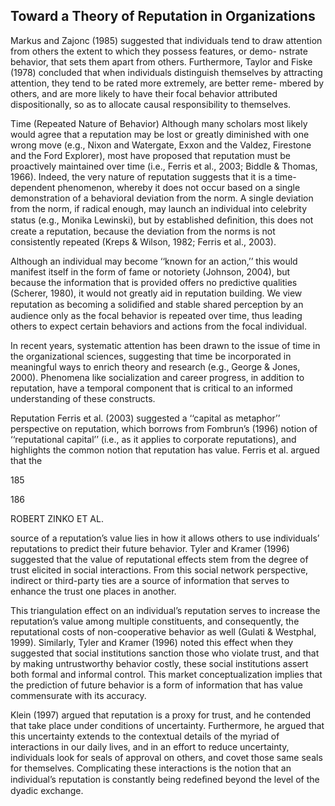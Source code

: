 ## Toward a Theory of Reputation in Organizations

Markus and Zajonc (1985) suggested that individuals tend to draw attention from others the extent to which they possess features, or demo- nstrate behavior, that sets them apart from others. Furthermore, Taylor and Fiske (1978) concluded that when individuals distinguish themselves by attracting attention, they tend to be rated more extremely, are better reme- mbered by others, and are more likely to have their focal behavior attributed dispositionally, so as to allocate causal responsibility to themselves.

Time (Repeated Nature of Behavior) Although many scholars most likely would agree that a reputation may be lost or greatly diminished with one wrong move (e.g., Nixon and Watergate, Exxon and the Valdez, Firestone and the Ford Explorer), most have proposed that reputation must be proactively maintained over time (i.e., Ferris et al., 2003; Biddle & Thomas, 1966). Indeed, the very nature of reputation suggests that it is a time-dependent phenomenon, whereby it does not occur based on a single demonstration of a behavioral deviation from the norm. A single deviation from the norm, if radical enough, may launch an individual into celebrity status (e.g., Monika Lewinski), but by established deﬁnition, this does not create a reputation, because the deviation from the norms is not consistently repeated (Kreps & Wilson, 1982; Ferris et al., 2003).

Although an individual may become ‘‘known for an action,’’ this would manifest itself in the form of fame or notoriety (Johnson, 2004), but because the information that is provided offers no predictive qualities (Scherer, 1980), it would not greatly aid in reputation building. We view reputation as becoming a solidiﬁed and stable shared perception by an audience only as the focal behavior is repeated over time, thus leading others to expect certain behaviors and actions from the focal individual.

In recent years, systematic attention has been drawn to the issue of time in the organizational sciences, suggesting that time be incorporated in meaningful ways to enrich theory and research (e.g., George & Jones, 2000). Phenomena like socialization and career progress, in addition to reputation, have a temporal component that is critical to an informed understanding of these constructs.

Reputation Ferris et al. (2003) suggested a ‘‘capital as metaphor’’ perspective on reputation, which borrows from Fombrun’s (1996) notion of ‘‘reputational capital’’ (i.e., as it applies to corporate reputations), and highlights the common notion that reputation has value. Ferris et al. argued that the

185

186

ROBERT ZINKO ET AL.

source of a reputation’s value lies in how it allows others to use individuals’ reputations to predict their future behavior. Tyler and Kramer (1996) suggested that the value of reputational effects stem from the degree of trust elicited in social interactions. From this social network perspective, indirect or third-party ties are a source of information that serves to enhance the trust one places in another.

This triangulation effect on an individual’s reputation serves to increase the reputation’s value among multiple constituents, and consequently, the reputational costs of non-cooperative behavior as well (Gulati & Westphal, 1999). Similarly, Tyler and Kramer (1996) noted this effect when they suggested that social institutions sanction those who violate trust, and that by making untrustworthy behavior costly, these social institutions assert both formal and informal control. This market conceptualization implies that the prediction of future behavior is a form of information that has value commensurate with its accuracy.

Klein (1997) argued that reputation is a proxy for trust, and he contended that take place under conditions of uncertainty. Furthermore, he argued that this uncertainty extends to the contextual details of the myriad of interactions in our daily lives, and in an effort to reduce uncertainty, individuals look for seals of approval on others, and covet those same seals for themselves. Complicating these interactions is the notion that an individual’s reputation is constantly being redeﬁned beyond the level of the dyadic exchange.